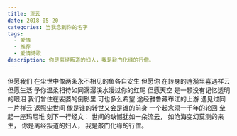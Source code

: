 ```yaml
---
title: 流云
date: 2018-05-20
categories: 当我念到你的名字
tags:
  - 爱情
  - 推荐
  - 爱情诗歌
description: 你是离经叛道的妇人，我是敲门化缘的行僧。
---
```


但愿我们
在尘世中像两条永不相见的鱼各自安生
但愿你
在转身的涟漪里喜遇祥云
但愿生活
予你温柔相待如同潺潺溪水漫过你的红尾
但愿天空
是一颗没有记忆透明的眼泪
我们曾住在娑婆的倒影里
可也多么希望
途经雅鲁藏布江的上游
遇见过同一片祥云
返照尘世间
像是谁的转世又会是谁的前身
一个起念须一千年的轮回
垒起一座玛尼堆
刻下一行经文：
世间的缺憾犹如一朵流云，
如沧海变幻莫测的来生，
你是离经叛道的妇人，
我是敲门化缘的行僧。